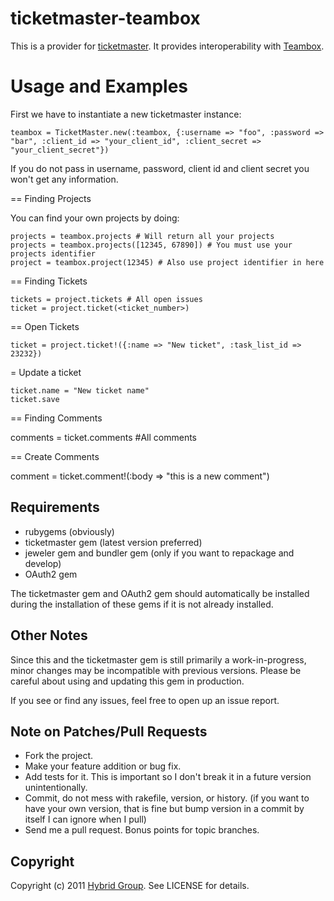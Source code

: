 # ticketmaster-teambox

This is a provider for [ticketmaster](http://ticketrb.com). It provides interoperability with [Teambox](http://www.teambox.com).

# Usage and Examples

First we have to instantiate a new ticketmaster instance:

    teambox = TicketMaster.new(:teambox, {:username => "foo", :password => "bar", :client_id => "your_client_id", :client_secret => "your_client_secret"})

If you do not pass in username, password, client id and client secret you won't get any information.

== Finding Projects

You can find your own projects by doing:

    projects = teambox.projects # Will return all your projects
    projects = teambox.projects([12345, 67890]) # You must use your projects identifier 
    project = teambox.project(12345) # Also use project identifier in here
	
== Finding Tickets

    tickets = project.tickets # All open issues
    ticket = project.ticket(<ticket_number>)

== Open Tickets
    
	ticket = project.ticket!({:name => "New ticket", :task_list_id => 23232})

= Update a ticket
	
	ticket.name = "New ticket name"
	ticket.save

== Finding Comments
  
  comments = ticket.comments #All comments

== Create Comments

  comment = ticket.comment!(:body => "this is a new comment")

## Requirements

* rubygems (obviously)
* ticketmaster gem (latest version preferred)
* jeweler gem and bundler gem (only if you want to repackage and develop)
* OAuth2 gem

The ticketmaster gem and OAuth2 gem should automatically be installed during the installation of these gems if it is not already installed.

## Other Notes

Since this and the ticketmaster gem is still primarily a work-in-progress, minor changes may be incompatible with previous versions. Please be careful about using and updating this gem in production.

If you see or find any issues, feel free to open up an issue report.


## Note on Patches/Pull Requests
 
* Fork the project.
* Make your feature addition or bug fix.
* Add tests for it. This is important so I don't break it in a
  future version unintentionally.
* Commit, do not mess with rakefile, version, or history.
  (if you want to have your own version, that is fine but bump version in a commit by itself I can ignore when I pull)
* Send me a pull request. Bonus points for topic branches.

## Copyright

Copyright (c) 2011 [Hybrid Group](http://hybridgroup.com). See LICENSE for details.
